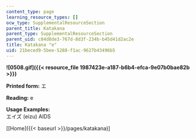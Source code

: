 ```yaml
---
content_type: page
learning_resource_types: []
ocw_type: SupplementalResourceSection
parent_title: Katakana
parent_type: SupplementalResourceSection
parent_uid: c84d8de3-767d-8d3f-234b-b45d41d2ac2e
title: Katakana "e"
uid: 21beced9-5bee-5288-f1ac-9627b43496b5
---
```


**![0508.gif]({{< resource_file 1987423e-a187-b6b4-efca-9e07b0bae82b >}})**

**Printed form:** エ

**Reading:** e

**Usage Examples:**  
エイズ (eizu) AIDS

\[[Home]({{< baseurl >}}/pages/katakana)\]
